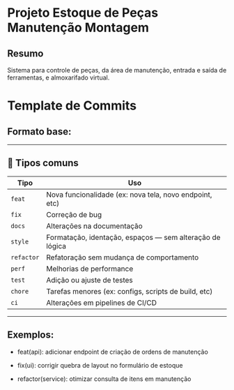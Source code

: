 # Projeto Estoque de Peças Manutenção Montagem

## Resumo

Sistema para controle de peças, da área de manutenção, entrada e saída de ferramentas, e almoxarifado virtual.



# Template de Commits

## Formato base:

---

## 🔧 Tipos comuns

| Tipo      | Uso                                                        |
|-----------|------------------------------------------------------------|
| `feat`    | Nova funcionalidade (ex: nova tela, novo endpoint, etc)    |
| `fix`     | Correção de bug                                            |
| `docs`    | Alterações na documentação                                 |
| `style`   | Formatação, identação, espaços — sem alteração de lógica  |
| `refactor`| Refatoração sem mudança de comportamento                   |
| `perf`    | Melhorias de performance                                   |
| `test`    | Adição ou ajuste de testes                                 |
| `chore`   | Tarefas menores (ex: configs, scripts de build, etc)       |
| `ci`      | Alterações em pipelines de CI/CD                           |

---

## Exemplos:

- feat(api): adicionar endpoint de criação de ordens de manutenção

- fix(ui): corrigir quebra de layout no formulário de estoque

- refactor(service): otimizar consulta de itens em manutenção
